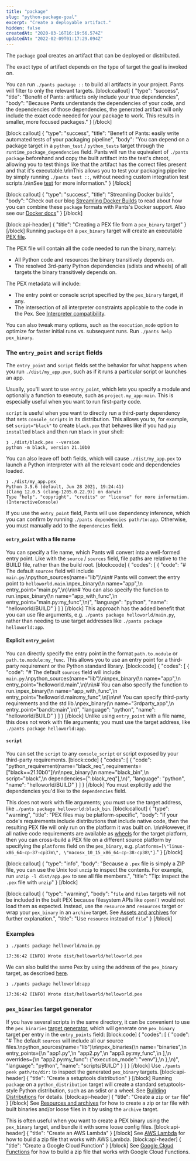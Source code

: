 ```yaml
---
title: "package"
slug: "python-package-goal"
excerpt: "Create a deployable artifact."
hidden: false
createdAt: "2020-03-16T16:19:56.574Z"
updatedAt: "2022-02-09T01:17:29.094Z"
---
```

The `package` goal creates an artifact that can be deployed or distributed.

The exact type of artifact depends on the type of target the goal is invoked on.

You can run `./pants package ::` to build all artifacts in your project. Pants will filter to only the relevant targets.
[block:callout]
{
  "type": "success",
  "title": "Benefit of Pants: artifacts only include your true dependencies",
  "body": "Because Pants understands the dependencies of your code, and the dependencies of those dependencies, the generated artifact will only include the exact code needed for your package to work. This results in smaller, more focused packages."
}
[/block]

[block:callout]
{
  "type": "success",
  "title": "Benefit of Pants: easily write automated tests of your packaging pipeline",
  "body": "You can depend on a package target in a `python_test` / `python_tests` target through the `runtime_package_dependencies` field. Pants will run the equivalent of `./pants package` beforehand and copy the built artifact into the test's chroot, allowing you to test things like that the artifact has the correct files present and that it's executable.\n\nThis allows you to test your packaging pipeline by simply running `./pants test ::`, without needing custom integration test scripts.\n\nSee [test](doc:python-test-goal) for more information."
}
[/block]

[block:callout]
{
  "type": "success",
  "title": "Streamling Docker builds",
  "body": "Check out our blog [Streamling Docker Builds](https://blog.pantsbuild.org/pants-pex-and-docker/) to read about how you can combine these `package` formats with Pants's Docker support. Also see our [Docker docs](doc:docker)"
}
[/block]

[block:api-header]
{
  "title": "Creating a PEX file from a `pex_binary` target"
}
[/block]
Running `package` on a `pex_binary` target will create an executable [PEX file](doc:pex-files).

The PEX file will contain all the code needed to run the binary, namely:
- All Python code and resources the binary transitively depends on.
- The resolved 3rd-party Python dependencies (sdists and wheels) of all targets the binary transitively depends on.

The PEX metadata will include:
- The entry point or console script specified by the `pex_binary` target, if any.
- The intersection of all interpreter constraints applicable to the code in the Pex. See [Interpreter compatibility](doc:python-interpreter-compatibility).

You can also tweak many options, such as the `execution_mode` option to optimize for faster initial runs vs. subsequent runs. Run `./pants help pex_binary`.

### The `entry_point` and `script` fields

The `entry_point` and `script` fields set the behavior for what happens when you run `./dist/my_app.pex`, such as if it runs a particular script or launches an app.

Usually, you'll want to use `entry_point`, which lets you specify a module and optionally a function to execute, such as `project.my_app:main`. This is especially useful when you want to run first-party code.

`script` is useful when you want to directly run a third-party dependency that sets `console_scripts` in its distribution. This allows you to, for example, set `script="black"` to create `black.pex` that behaves like if you had `pip install`ed `black` and then run `black` in your shell:

```
❯ ./dist/black.pex --version
python -m black, version 21.10b0
```

You can also leave off both fields, which will cause `./dist/my_app.pex` to launch a Python interpreter with all the relevant code and dependencies loaded.

```
❯ ./dist/my_app.pex
Python 3.9.6 (default, Jun 28 2021, 19:24:41)
[Clang 12.0.5 (clang-1205.0.22.9)] on darwin
Type "help", "copyright", "credits" or "license" for more information.
(InteractiveConsole)
```

If you use the `entry_point` field,  Pants will use dependency inference, which you can confirm by running `./pants dependencies path/to:app`. Otherwise, you must manually add to the `dependencies` field.

#### `entry_point` with a file name

You can specify a file name, which Pants will convert into a well-formed entry point. Like with the `source` / `sources` field, file paths are relative to the BUILD file, rather than the build root.
[block:code]
{
  "codes": [
    {
      "code": "# The default `sources` field will include `main.py`.\npython_sources(name=\"lib\")\n\n# Pants will convert the entry point to `helloworld.main`.\npex_binary(\n  name=\"app\",\n  entry_point=\"main.py\",\n)\n\n# You can also specify the function to run.\npex_binary(\n  name=\"app_with_func\",\n  entry_point=\"main.py:my_func\",\n)",
      "language": "python",
      "name": "helloworld/BUILD"
    }
  ]
}
[/block]
This approach has the added benefit that you can use file arguments, e.g. `./pants package helloworld/main.py`, rather than needing to use target addresses like `./pants package helloworld:app`.

#### Explicit `entry_point`

You can directly specify the entry point in the format `path.to.module` or `path.to.module:my_func`. This allows you to use an entry point for a third-party requirement or the Python standard library.
[block:code]
{
  "codes": [
    {
      "code": "# The default `sources` field will include `main.py`.\npython_sources(name=\"lib\")\n\npex_binary(\n  name=\"app\",\n  entry_point=\"helloworld.main\",\n)\n\n# You can also specify the function to run.\npex_binary(\n  name=\"app_with_func\",\n  entry_point=\"helloworld.main:my_func\",\n)\n\n# You can specify third-party requirements and the std lib.\npex_binary(\n  name=\"3rdparty_app\",\n  entry_point=\"bandit:main\",\n)",
      "language": "python",
      "name": "helloworld/BUILD"
    }
  ]
}
[/block]
Unlike using `entry_point` with a file name, this does not work with file arguments; you must use the target address, like `./pants package helloworld:app`.

#### `script`

You can set the `script` to any `console_script` or script exposed by your third-party requirements.
[block:code]
{
  "codes": [
    {
      "code": "python_requirement(name=\"black_req\", requirements=[\"black==21.10b0\"])\n\npex_binary(\n  name=\"black_bin\",\n  script=\"black\",\n  dependencies=[\":black_req\"],\n)",
      "language": "python",
      "name": "helloworld/BUILD"
    }
  ]
}
[/block]
You must explicitly add the dependencies you'd like to the `dependencies` field.

This does not work with file arguments; you must use the target address, like `./pants package helloworld:black_bin`.
[block:callout]
{
  "type": "warning",
  "title": "PEX files may be platform-specific",
  "body": "If your code's requirements include distributions that include native code, then the resulting PEX file will only run on the platform it was built on. \n\nHowever, if all native code requirements are available as [wheels](https://packaging.python.org/glossary/#term-wheel) for the target platform, then you can cross-build a PEX file on a different source platform by specifying the `platforms` field on the `pex_binary`, e.g. `platforms=[\"linux-x86_64-cp-37-cp37m\", \"macosx_10_15_x86_64-cp-38-cp38\"]`."
}
[/block]

[block:callout]
{
  "type": "info",
  "body": "Because a `.pex` file is simply a ZIP file, you can use the Unix tool `unzip` to inspect the contents. For example, run `unzip -l dist/app.pex` to see all file members.",
  "title": "Tip: inspect the `.pex` file with `unzip`"
}
[/block]

[block:callout]
{
  "type": "warning",
  "body": "`file` and `files` targets will not be included in the built PEX because filesystem APIs like `open()` would not load them as expected. Instead, use the `resource` and `resources` target or wrap your `pex_binary` in an `archive` target. See [Assets and archives](doc:assets) for further explanation.",
  "title": "Use `resource` instead of `file`"
}
[/block]
### Examples

```
❯ ./pants package helloworld/main.py

17:36:42 [INFO] Wrote dist/helloworld/helloworld.pex
```

We can also build the same Pex by using the address of the `pex_binary` target, as described [here](doc:targets).

```
❯ ./pants package helloworld:app

17:36:42 [INFO] Wrote dist/helloworld/helloworld.pex
```

### `pex_binaries` target generator

If you have several scripts in the same directory, it can be convenient to use the `pex_binaries` [target generator](doc:targets), which will generate one `pex_binary` target per entry in the `entry_points` field:
[block:code]
{
  "codes": [
    {
      "code": "# The default `sources` will include all our source files.\npython_sources(name=\"lib\")\n\npex_binaries(\n    name=\"binaries\",\n    entry_points=[\n        \"app1.py\",\n        \"app2.py\",\n        \"app3.py:my_func\",\n    ],\n    overrides={\n        \"app2.py:my_func\": {\"execution_mode\": \"venv\"},\n    },\n)",
      "language": "python",
      "name": "scripts/BUILD"
    }
  ]
}
[/block]
Use `./pants peek path/to/dir:` to inspect the generated `pex_binary` targets.
[block:api-header]
{
  "title": "Create a setuptools distribution"
}
[/block]
Running `package` on a `python_distribution` target will create a standard setuptools-style Python distribution, such as an sdist or a wheel. See [Building Distributions](doc:python-distributions) for details.
[block:api-header]
{
  "title": "Create a `zip` or `tar` file"
}
[/block]
See [Resources and archives](doc:assets) for how to create a zip or tar file with built binaries and/or loose files in it by using the `archive` target. 

This is often useful when you want to create a PEX binary using the `pex_binary` target, and bundle it with some loose config files.
[block:api-header]
{
  "title": "Create an AWS Lambda"
}
[/block]
See [AWS Lambda](doc:awslambda-python) for how to build a zip file that works with AWS Lambda.
[block:api-header]
{
  "title": "Create a Google Cloud Function"
}
[/block]
See [Google Cloud Functions](doc:google-cloud-function-python) for how to build a zip file that works with Google Cloud Functions.